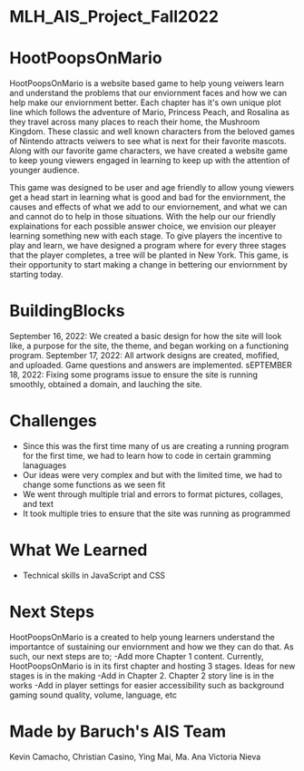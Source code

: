 # MLH_AIS_Project_Fall2022

# HootPoopsOnMario

HootPoopsOnMario is a website based game to help young veiwers learn and understand the problems that our enviornment faces and how we can help make our enviornment better. Each chapter has it's own unique plot line which follows the adventure of Mario, Princess Peach, and Rosalina as they travel across many places to reach their home, the Mushroom Kingdom. These classic and well known characters from the beloved games of Nintendo attracts veiwers to see what is next for their favorite mascots. Along with our favorite game characters, we have created a website game to keep young viewers engaged in learning to keep up with the attention of younger audience. 

This game was designed to be user and age friendly to allow young viewers get a head start in learning what is good and bad for the enviornment, the causes and effects of what we add to our enviornement, and what we can and cannot do to help in those situations. With the help our our friendly explainations for each possible answer choice, we envision our pleayer learning something new with each stage. To give players the incentive to play and learn, we have designed a program where for every three stages that the player completes, a tree will be planted in New York. This game, is their opportunity to start making a change in bettering our enviornment by starting today.

# BuildingBlocks
September 16, 2022: We created a basic design for how the site will look like, a purpose for the site, the theme, and began working on a functioning program.
September 17, 2022: All artwork designs are created, mofified, and uploaded. Game questions and answers are implemented.
sEPTEMBER 18, 2022: Fixing some programs issue to ensure the site is running smoothly, obtained a domain, and lauching the site.
# Challenges
- Since this was the first time many of us are creating a running program for the first time, we had to learn how to code in certain gramming lanaguages
- Our ideas were very complex and but with the limited time, we had to change some functions as we seen fit
- We went through multiple trial and errors to format pictures, collages, and text
- It took multiple tries to ensure that the site was running as programmed

# What We Learned
- Technical skills in JavaScript and CSS

# Next Steps
HootPoopsOnMario is a created to help young learners understand the importantce of sustaining our enviornment and how we they can do that. As such, our next steps are to;
-Add more Chapter 1 content. Currently, HootPoopsOnMario is in its first chapter and hosting 3 stages. Ideas for new stages is in the making
-Add in Chapter 2. Chapter 2 story line is in the works
-Add in player settings for easier accessibility such as background gaming sound quality, volume, language, etc

# Made by Baruch's AIS Team
Kevin Camacho, Christian Casino, Ying Mai, Ma. Ana Victoria Nieva
